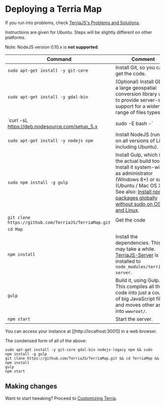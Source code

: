 # Deploying a Terria Map

If you run into problems, check [TerriaJS's Problems and Solutions](https://github.com/TerriaJS/terriajs/wiki/Problems-and-Solutions).

Instructions are given for Ubuntu. Steps will be slightly different on other platforms.

Note: NodeJS version 0.10.x is **not supported**.

Command | Comment
--------|--------
`sudo apt-get install -y git-core`|Install Git, so you can get the code.
`sudo apt-get install -y gdal-bin`|(Optional) Install GDAL, a large geospatial conversion library used to provide server-side support for a wider range of files types.
`curl -sL https://deb.nodesource.com/setup_5.x | sudo -E bash -` | (Required for Ubuntu) Prepare to install NodeJS, used to build Terria. The default NodeJS available with Ubuntu 14.04 is too old. On Windows, download and install the MSI from the npm web site. On Mac OS X, install it via Homebrew.
`sudo apt-get install -y nodejs npm` | Install NodeJS (run this on all versions of Linux, including Ubuntu).
`sudo npm install -g gulp`| Install Gulp, which is the actual build tool. Install it system-wide, as administrator (Windows 8+) or sudo (Ubuntu / Mac OS X). See also: [Install npm packages globally without sudo on OS X and Linux](https://github.com/sindresorhus/guides/blob/master/npm-global-without-sudo.md).
`git clone https://github.com/TerriaJS/TerriaMap.git` | Get the code
`cd Map`|
`npm install` | Install the dependencies. This may take a while. [TerriaJS-Server](https://github.com/TerriaJS/terriajs-server) is installed to `node_modules/terriajs-server`.
`gulp` | Build it, using Gulp. This compiles all the code into just a couple of big JavaScript files and moves other assets into `wwwroot/`.
`npm start` | Start the server.

You can access your instance at [[http://localhost:3001]] in a web browser.

The condensed form of all of the above:

```
sudo apt-get install -y git-core gdal-bin nodejs-legacy npm && sudo npm install -g gulp
git clone https://github.com/TerriaJS/TerriaMap.git && cd TerriaMap && npm install
gulp
npm start
```

## Making changes

Want to start tweaking? Proceed to [Customizing Terria](/Documentation/Customizing/README.md).